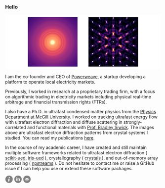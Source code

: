 ### Hello

<img src="https://raw.githubusercontent.com/LaurentRDC/LaurentRDC/master/images/header.svg"/>

I am the co-founder and CEO of [Powerweave](https://powerweave.io), a startup developing a platform to operate local electricity markets.

Previously, I worked in research at a proprietary trading firm, with a focus on algorithmic trading in electricity markets including physical real-time arbitrage and financial transmission rights (FTRs).

I also have a Ph.D. in ultrafast condensed matter physics from the [Physics Department at McGill University](http://www.physics.mcgill.ca/). I worked on tracking ultrafast energy flow with ultrafast electron diffraction and diffuse scattering in strongly-correlated and functional materials with [Prof. Bradley Siwick](http://www.physics.mcgill.ca/siwicklab/). The images above are ultrafast electron diffraction patterns from crystal systems I studied. You can read my publications [here](https://laurentrdc.xyz/publications.html).

In the course of my academic career, I have created and still maintain multiple software frameworks related to ultrafast electron diffraction ( [scikit-ued](https://github.com/LaurentRDC/scikit-ued), [iris-ued](https://github.com/LaurentRDC/iris-ued) ), crystallography ( [crystals](https://github.com/LaurentRDC/crystals) ), and out-of-memory array processing ( [npstreams](https://github.com/LaurentRDC/npstreams) ). Do not hesitate to contact me or raise a GitHub issue if I can help you use or extend these software packages.

[<img src="https://raw.githubusercontent.com/LaurentRDC/LaurentRDC/master/images/info.svg" alt="personal website" width="25" height="25"/>](https://laurentrdc.xyz) [<img src="https://raw.githubusercontent.com/LaurentRDC/LaurentRDC/master/images/linkedin.svg" alt="LinkedIn profile" width="25" height="25"/>](https://www.linkedin.com/in/laurentrdc) [<img src="https://raw.githubusercontent.com/LaurentRDC/LaurentRDC/master/images/mail.svg" alt="e-mail" width="25" height="25"/>](mailto:laurent.decotret@outlook.com)
<!-- 
    ATTRIBUTION
    This profile layout was inspired by F. Poitevin (https://github.com/fredericpoitevin)
    Icons modified from http://www.entypo.com/ 
-->
